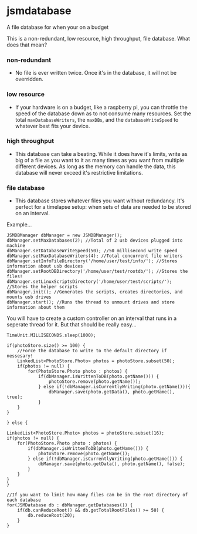 # jsmdatabase
A file database for when your on a budget

This is a non-redundant, low resource, high throughput, file database.
What does that mean?

### non-redundant ###
  * No file is ever written twice. Once it's in the database, it will not be overridden.
### low resource ###
  * If your hardware is on a budget, like a raspberry pi, you can throttle the speed of the database down as
    to not consume many resources. Set the total `maxDatabaseWriters`, the `maxDBs`, and the `databaseWriteSpeed` to
    whatever best fits your device.
### high throughput ###
  * This database can take a beating. While it does have it's limits, write as big of a file as you want to it as many times 
    as you want from multiple different devices. As long as the memory can handle the data, this database will never
    exceed it's restrictive limitations.
### file database ###
  * This database stores whatever files you want without redundancy. It's perfect for a timelapse setup: when sets of data
    are needed to be stored on an interval.
    
    
Example...

```
JSMDBManager dbManager = new JSMDBManager();
dbManager.setMaxDatabases(2); //Total of 2 usb devices plugged into machine
dbManager.setDatabaseWriteSpeed(50); //50 millisecond write speed
dbManager.setMaxDatabaseWriters(4); //Total concurrent file writers
dbManager.setInfoFileDirectory('/home/user/test/info/'); //Stores information about usb devices
dbManager.setRootDBDirectory('/home/user/test/rootdb/'); //Stores the files!
dbManager.setLinuxScriptsDirectory('/home/user/test/scripts/'); //Stores the helper scripts
dbManager.init(); //Generates the scripts, creates directories, and mounts usb drives
dbManager.start(); //Runs the thread to unmount drives and store information about them
```
You will have to create a custom controller on an interval that runs in a seperate thread for it. But that should be really easy...

```
TimeUnit.MILLISECONDS.sleep(1000);
				
if(photoStore.size() >= 100) {
	//Force the database to write to the default directory if nessesary!		
	LinkedList<PhotoStore.Photo> photos = photoStore.subset(50);
	if(photos != null) {
		for(PhotoStore.Photo photo : photos) {
			if(dbManager.isWrittenToDB(photo.getName())) {
				photoStore.remove(photo.getName());
			} else if(!dbManager.isCurrentlyWriting(photo.getName())){
				dbManager.save(photo.getData(), photo.getName(), true);
			}
	}
}
						
} else {
						
LinkedList<PhotoStore.Photo> photos = photoStore.subset(16);
if(photos != null) {
	for(PhotoStore.Photo photo : photos) {
		if(dbManager.isWrittenToDB(photo.getName())) {
			photoStore.remove(photo.getName());
		} else if(!dbManager.isCurrentlyWriting(photo.getName())) {
			dbManager.save(photo.getData(), photo.getName(), false);
		}
	}
}						
}	
					
//If you want to limit how many files can be in the root directory of each database
for(JSMDatabase db : dbManager.getDatabases()) {
	if(db.canReduceRoot() && db.getTotalRootFiles() >= 50) {
		db.reduceRoot(20);
	}
}
```
